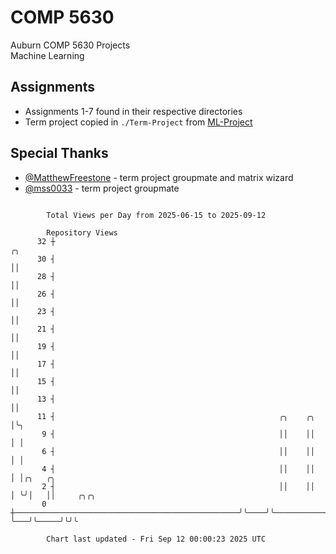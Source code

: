 # COMP 5630
Auburn COMP 5630 Projects  
Machine Learning

## Assignments
- Assignments 1-7 found in their respective directories
- Term project copied in `./Term-Project` from [ML-Project](https://github.com/wumphlett/ML-Project)

## Special Thanks
- [@MatthewFreestone](https://github.com/MatthewFreestone) - term project groupmate and matrix wizard
- [@mss0033](https://github.com/mss0033) - term project groupmate

```

        Total Views per Day from 2025-06-15 to 2025-09-12

        Repository Views
      32 ┼                                                                      ╭╮
      30 ┤                                                                      ││
      28 ┤                                                                      ││
      26 ┤                                                                      ││
      23 ┤                                                                      ││
      21 ┤                                                                      ││
      19 ┤                                                                      ││
      17 ┤                                                                      ││
      15 ┤                                                                      ││
      13 ┤                                                                      ││
      11 ┤                                                  ╭╮    ╭╮            │╰╮
       9 ┤                                                  ││    ││            │ │
       6 ┤                                                  ││    ││            │ │
       4 ┤                                                  ││    ││            │ │╭╮   ╭╮
       2 ┤                                                  ││    ││            │ ╰╯│   ││     ╭╮╭╮
       0 ┼──────────────────────────────────────────────────╯╰────╯╰────────────╯   ╰───╯╰─────╯╰╯╰

        Chart last updated - Fri Sep 12 00:00:23 2025 UTC
        
```
